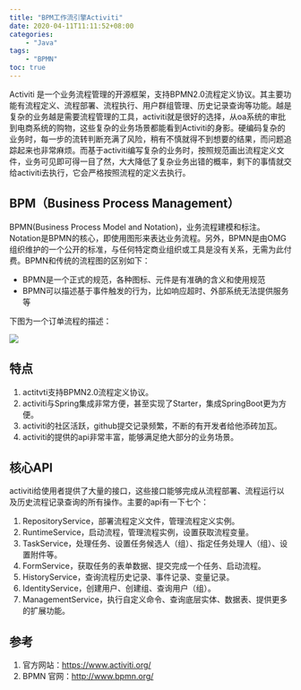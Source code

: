 ```yaml
---
title: "BPM工作流引擎Activiti"
date: 2020-04-11T11:11:52+08:00
categories: 
    - "Java"
tags:
    - "BPMN"     
toc: true  
---
```


Activiti 是一个业务流程管理的开源框架，支持BPMN2.0流程定义协议。其主要功能有流程定义、流程部署、流程执行、用户群组管理、历史记录查询等功能。越是复杂的业务越是需要流程管理的工具，activiti就是很好的选择，从oa系统的审批到电商系统的购物，这些复杂的业务场景都能看到Activiti的身影。硬编码复杂的业务时，每一步的流转判断充满了风险，稍有不慎就得不到想要的结果，而问题追踪起来也非常麻烦。而基于activiti编写复杂的业务时，按照规范画出流程定义文件，业务可见即可得一目了然，大大降低了复杂业务出错的概率，剩下的事情就交给activiti去执行，它会严格按照流程的定义去执行。

<!--more-->

## BPM（Business Process Management）

BPMN(Business Process Model and Notation)，业务流程建模和标注。 Notation是BPMN的核心，即使用图形来表达业务流程。另外，BPMN是由OMG组织维护的一个公开的标准，与任何特定商业组织或工具是没有关系，无需为此付费。BPMN和传统的流程图的区别如下：

* BPMN是一个正式的规范，各种图标、元件是有准确的含义和使用规范
* BPMN可以描述基于事件触发的行为，比如响应超时、外部系统无法提供服务等

下图为一个订单流程的描述：

![](/images/posts/2020/bpmn.png)

## 特点

1. actitvti支持BPMN2.0流程定义协议。
1. activiti与Spring集成非常方便，甚至实现了Starter，集成SpringBoot更为方便。
1. activiti的社区活跃，github提交记录频繁，不断的有开发者给他添砖加瓦。
1. activiti的提供的api非常丰富，能够满足绝大部分的业务场景。

## 核心API

activiti给使用者提供了大量的接口，这些接口能够完成从流程部署、流程运行以及历史流程记录查询的所有操作。主要的api有一下七个：

1. RepositoryService，部署流程定义文件，管理流程定义实例。
1. RuntimeService，启动流程，管理流程实例，设置获取流程变量。
1. TaskService，处理任务、设置任务候选人（组）、指定任务处理人（组）、设置附件等。
1. FormService，获取任务的表单数据、提交完成一个任务、启动流程。
1. HistoryService，查询流程历史记录、事件记录、变量记录。
1. IdentityService，创建用户、创建组、查询用户（组）。
1. ManagementService，执行自定义命令、查询底层实体、数据表、提供更多的扩展功能。

## 参考

1. 官方网站：https://www.activiti.org/
1. BPMN 官网：http://www.bpmn.org/

